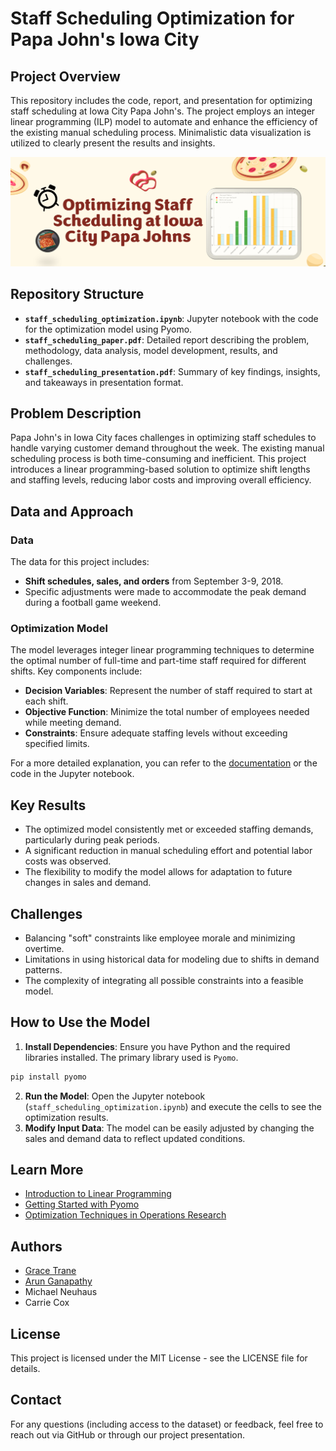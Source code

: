 # Staff Scheduling Optimization for Papa John's Iowa City

## Project Overview
This repository includes the code, report, and presentation for optimizing staff scheduling at Iowa City Papa John's. The project employs an integer linear programming (ILP) model to automate and enhance the efficiency of the existing manual scheduling process. Minimalistic data visualization is utilized to clearly present the results and insights.

![Slide Cover](slide.png)

## Repository Structure
- **`staff_scheduling_optimization.ipynb`**: Jupyter notebook with the code for the optimization model using Pyomo.
- **`staff_scheduling_paper.pdf`**: Detailed report describing the problem, methodology, data analysis, model development, results, and challenges.
- **`staff_scheduling_presentation.pdf`**: Summary of key findings, insights, and takeaways in presentation format.

## Problem Description
Papa John's in Iowa City faces challenges in optimizing staff schedules to handle varying customer demand throughout the week. The existing manual scheduling process is both time-consuming and inefficient. This project introduces a linear programming-based solution to optimize shift lengths and staffing levels, reducing labor costs and improving overall efficiency.

## Data and Approach
### Data
The data for this project includes:
- **Shift schedules, sales, and orders** from September 3-9, 2018.
- Specific adjustments were made to accommodate the peak demand during a football game weekend.

### Optimization Model
The model leverages integer linear programming techniques to determine the optimal number of full-time and part-time staff required for different shifts. Key components include:
- **Decision Variables**: Represent the number of staff required to start at each shift.
- **Objective Function**: Minimize the total number of employees needed while meeting demand.
- **Constraints**: Ensure adequate staffing levels without exceeding specified limits.

For a more detailed explanation, you can refer to the [documentation](staff_scheduling_paper.pdf) or the code in the Jupyter notebook.

## Key Results
- The optimized model consistently met or exceeded staffing demands, particularly during peak periods.
- A significant reduction in manual scheduling effort and potential labor costs was observed.
- The flexibility to modify the model allows for adaptation to future changes in sales and demand.

## Challenges
- Balancing "soft" constraints like employee morale and minimizing overtime.
- Limitations in using historical data for modeling due to shifts in demand patterns.
- The complexity of integrating all possible constraints into a feasible model.

## How to Use the Model
1. **Install Dependencies**: Ensure you have Python and the required libraries installed. The primary library used is `Pyomo`.
```bash
pip install pyomo
```
2. **Run the Model**: Open the Jupyter notebook (`staff_scheduling_optimization.ipynb`) and execute the cells to see the optimization results.
3. **Modify Input Data**: The model can be easily adjusted by changing the sales and demand data to reflect updated conditions.

## Learn More
- [Introduction to Linear Programming](https://en.wikipedia.org/wiki/Linear_programming)
- [Getting Started with Pyomo](http://www.pyomo.org/)
- [Optimization Techniques in Operations Research](https://www.informs.org/Explore/Operations-Research-Analytics)

## Authors
- [Grace Trane](https://github.com/gtrane)
- [Arun Ganapathy](https://github.com/@arun98aol)
- Michael Neuhaus 
- Carrie Cox 

## License
This project is licensed under the MIT License - see the LICENSE file for details.

## Contact
For any questions (including access to the dataset) or feedback, feel free to reach out via GitHub or through our project presentation.
